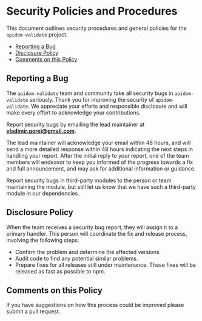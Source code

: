# Security Policies and Procedures

This document outlines security procedures and general policies for the `apidom-validate`
project.

* [Reporting a Bug](#reporting-a-bug)
* [Disclosure Policy](#disclosure-policy)
* [Comments on this Policy](#comments-on-this-policy)

## Reporting a Bug

The `apidom-validate` team and community take all security bugs in `apidom-validate` seriously.
Thank you for improving the security of `apidom-validate`. We appreciate your efforts and
responsible disclosure and will make every effort to acknowledge your
contributions.

Report security bugs by emailing the lead maintainer at **vladimir.gorej@gmail.com**.

The lead maintainer will acknowledge your email within 48 hours, and will send a
more detailed response within 48 hours indicating the next steps in handling
your report. After the initial reply to your report, one of the team members will
endeavor to keep you informed of the progress towards a fix and full
announcement, and may ask for additional information or guidance.

Report security bugs in third-party modules to the person or team maintaining
the module, but still let us know that we have such a third-party module in our
dependencies.

## Disclosure Policy

When the team receives a security bug report, they will assign it to a
primary handler. This person will coordinate the fix and release process,
involving the following steps:

* Confirm the problem and determine the affected versions.
* Audit code to find any potential similar problems.
* Prepare fixes for all releases still under maintenance. These fixes will be
  released as fast as possible to npm.

## Comments on this Policy

If you have suggestions on how this process could be improved please submit a
pull request.